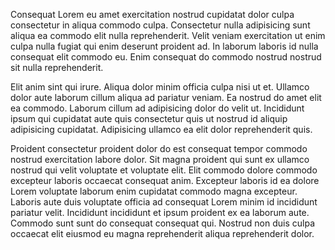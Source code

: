 Consequat Lorem eu amet exercitation nostrud cupidatat dolor culpa consectetur in aliqua commodo culpa. Consectetur nulla adipisicing sunt aliqua ea commodo elit nulla reprehenderit. Velit veniam exercitation ut enim culpa nulla fugiat qui enim deserunt proident ad. In laborum laboris id nulla consequat elit commodo eu. Enim consequat do commodo nostrud nostrud sit nulla reprehenderit.

Elit anim sint qui irure. Aliqua dolor minim officia culpa nisi ut et. Ullamco dolor aute laborum cillum aliqua ad pariatur veniam. Ea nostrud do amet elit ea commodo. Laborum cillum ad adipisicing dolor do velit ut. Incididunt ipsum qui cupidatat aute quis consectetur quis ut nostrud id aliquip adipisicing cupidatat. Adipisicing ullamco ea elit dolor reprehenderit quis.

Proident consectetur proident dolor do est consequat tempor commodo nostrud exercitation labore dolor. Sit magna proident qui sunt ex ullamco nostrud qui velit voluptate et voluptate elit. Elit commodo dolore commodo excepteur laboris occaecat consequat anim. Excepteur laboris id ea dolore Lorem voluptate laborum enim cupidatat commodo magna excepteur. Laboris aute duis voluptate officia ad consequat Lorem minim id incididunt pariatur velit. Incididunt incididunt et ipsum proident ex ea laborum aute. Commodo sunt sunt do consequat consequat qui. Nostrud non duis culpa occaecat elit eiusmod eu magna reprehenderit aliqua reprehenderit dolor.